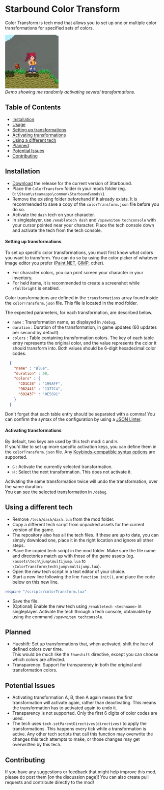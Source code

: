 # Starbound Color Transform
Color Transform is tech mod that allows you to set up one or multiple color transformations for specified sets of colors.

![Demo](https://raw.githubusercontent.com/Silverfeelin/Starbound-ColorTransform/master/readme/demo.gif "Color Transform Demo")  
*Demo showing me randomly activating several transformations.*

## Table of Contents
- [Installation](#installation)
- [Usage](#usage)
 - [Setting up transformations](#setting-up-transformations)
 - [Activating transformations](#activating-transformations)
- [Using a different tech](#using-a-different-tech)
- [Planned](#planned)
- [Potential Issues](#potential-issues)
- [Contributing](#contributing)

## Installation
* [Download](https://github.com/Silverfeelin/Starbound-ColorTransform/releases) the release for the current version of Starbound.
* Place the `ColorTransform` folder in your mods folder (eg. `D:\Steam\steamapps\common\Starbound\mods\`).
 * Remove the existing folder beforehand if it already exists. It is recommended to save a copy of the `colorTransform.json` file before you do so.
* Activate the `dash` tech on your character.
 * In singleplayer, use `/enabletech dash` and `/spawnitem techconsole` with your cursor pointed near your character. Place the tech console down and activate the tech from the tech console.

#### Setting up transformations
To set up specific color transformations, you must first know what colors you want to transform. You can do so by using the color picker of whatever image editor you prefer ([Paint.NET](http://www.getpaint.net/index.html), [GIMP](https://www.gimp.org/), other).  
 * For character colors, you can print screen your character in your inventory.
 * For held items, it is recommended to create a screenshot while `/fullbright` is enabled.

Color transformations are defined in the `transformations` array found inside the `colorTransform.json` file. This file is located in the mod folder.

The expected parameters, for each transformation, are described below.
* `name` : Transformation name, as displayed in `/debug`.
* `duration` : Duration of the transformation, in game updates (60 updates per second by default).
* `colors` : Table containing transformation colors. The key of each table entry represents the original color, and the value represents the color it should transform into. Both values should be 6-digit hexadecimal color codes.
```json
  {
    "name" : "Blue",
    "duration" : 60,
    "colors" : {
      "CD1C38" : "199AFF",
      "982441" : "1377C4",
      "69243F" : "0E5891"
    }
  }
```

Don't forget that each table entry should be separated with a comma! You can confirm the syntax of the configuration by using a [JSON Linter](http://helmet.kafuka.org/sbmods/json/).

#### Activating transformations
By default, two keys are used by this tech mod: `G` and `H`.  
If you'd like to set up more specific activation keys, you can define them in the `colorTransform.json` file. Any [Keybinds-compatible syntax options](https://github.com/Silverfeelin/Starbound-Keybinds#syntax-options) are supported.

* `G` : Activate the currently selected transformation.
* `H` : Select the next transformation. This does not activate it.

Activating the same transformation twice will undo the transformation, over the same duration.  
You can see the selected transformation in `/debug`.

## Using a different tech
* Remove `/tech/dash/dash.lua` from the mod folder.
* Copy a different tech script from unpacked assets for the current version of the game.
 * The repository also has all the tech files. If these are up to date, you can simply download one, place it in the right location and ignore all other steps.
* Place the copied tech script in the mod folder. Make sure the file name and directories match up with those of the game assets (eg. `\assets\tech\jump\multijump.lua` to `\ColorTransform\tech\jump\multijump.lua`).
* Open the new tech script in a text editor of your choice.
* Start a new line following the line `function init()`, and place the code below on this new line.
```lua
require "/scripts/colorTransform.lua"
```
* Save the file.
* (Optional) Enable the new tech using `/enabletech <techname>` in singleplayer. Activate the tech through a tech console, obtainable by using the command `/spawnitem techconsole`.

## Planned
* Hueshift: Set up transformations that, when activated, shift the hue of defined colors over time.  
This would be much like the `?hueshift` directive, except you can choose which colors are affected.
* Transparency: Support for transparency in both the original and transformation colors.

## Potential Issues
* Activating transformation A, B, then A again means the first transformation will activate again, rather than deactivating. This means the transformation has to activated again to undo it.
* Transparency is not supported. Only the first 6 digits of color codes are used.
* The tech uses `tech.setParentDirectives(directives)` to apply the transformations. This happens every tick while a transformation is active. Any other tech scripts that call this function may overwrite the changes this tech attempts to make, or those changes may get overwritten by this tech.

## Contributing
If you have any suggestions or feedback that might help improve this mod, please do post them [on the discussion page]!
You can also create pull requests and contribute directly to the mod!
